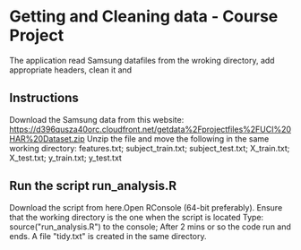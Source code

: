 # Getting and Cleaning data - Course Project
The application read Samsung datafiles from the wroking directory, add appropriate headers, clean it and 

## Instructions
Download the Samsung data from this website:
https://d396qusza40orc.cloudfront.net/getdata%2Fprojectfiles%2FUCI%20HAR%20Dataset.zip
Unzip the file and move the following in the same working directory: features.txt; subject_train.txt; subject_test.txt; X_train.txt;
X_test.txt; y_train.txt; y_test.txt

## Run the script run_analysis.R
Download the script from here.Open RConsole (64-bit preferably). Ensure that the working directory is the one when the script is located
Type: source("run_analysis.R") to the console; After 2 mins or so the code run and ends. 
A file "tidy.txt" is created in the same directory.



